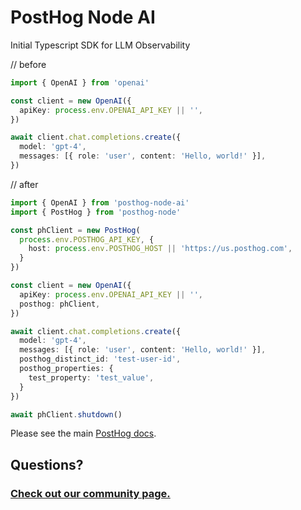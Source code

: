 # PostHog Node AI

Initial Typescript SDK for LLM Observability

// before

```typescript
import { OpenAI } from 'openai'

const client = new OpenAI({
  apiKey: process.env.OPENAI_API_KEY || '',
})

await client.chat.completions.create({
  model: 'gpt-4',
  messages: [{ role: 'user', content: 'Hello, world!' }],
})
```

// after

```typescript
import { OpenAI } from 'posthog-node-ai'
import { PostHog } from 'posthog-node'

const phClient = new PostHog(
  process.env.POSTHOG_API_KEY, {
    host: process.env.POSTHOG_HOST || 'https://us.posthog.com',
  }
})

const client = new OpenAI({
  apiKey: process.env.OPENAI_API_KEY || '',
  posthog: phClient,
})

await client.chat.completions.create({
  model: 'gpt-4',
  messages: [{ role: 'user', content: 'Hello, world!' }],
  posthog_distinct_id: 'test-user-id',
  posthog_properties: {
    test_property: 'test_value',
  }
})

await phClient.shutdown()
```

Please see the main [PostHog docs](https://www.posthog.com/docs).

## Questions?

### [Check out our community page.](https://posthog.com/posts)
